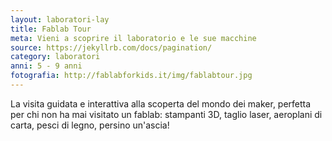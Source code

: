 ```yaml
---
layout: laboratori-lay
title: Fablab Tour
meta: Vieni a scoprire il laboratorio e le sue macchine
source: https://jekyllrb.com/docs/pagination/
category: laboratori
anni: 5 - 9 anni
fotografia: http://fablabforkids.it/img/fablabtour.jpg
---
```

La visita guidata e interattiva alla scoperta del mondo dei maker, perfetta per chi non ha mai visitato un fablab: stampanti 3D, taglio laser, aeroplani di carta, pesci di legno, persino un'ascia!
